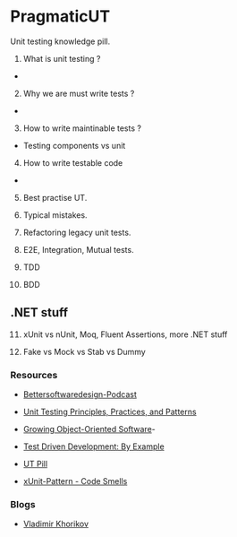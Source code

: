 # PragmaticUT
Unit testing knowledge pill.

1. What is unit testing ?
- 

2. Why we are must write tests ?
- 

3. How to write maintinable tests ?
 - Testing components vs unit
 
4. How to write testable code
- 

5. Best practise UT.

6. Typical mistakes. 

7. Refactoring legacy unit tests.

8. E2E, Integration, Mutual tests.

9. TDD

10. BDD

## .NET stuff

11. xUnit vs nUnit, Moq, Fluent Assertions, more .NET stuff

12. Fake vs Mock vs Stab vs Dummy

### Resources 

- [Bettersoftwaredesign-Podcast](https://bettersoftwaredesign.pl/)

- [Unit Testing Principles, Practices, and Patterns](https://www.manning.com/books/unit-testing)

- [Growing Object-Oriented Software](http://www.growing-object-oriented-software.com/)- 

- [Test Driven Development: By Example](https://www.amazon.com/Test-Driven-Development-Kent-Beck/dp/0321146530)

- [UT Pill](https://devstyle.pl/2020/06/25/mega-pigula-wiedzy-o-testach-jednostkowych/)

- [xUnit-Pattern - Code Smells](http://xunitpatterns.com/Test%20Smells.html)

### Blogs

- [Vladimir Khorikov](https://enterprisecraftsmanship.com/)
